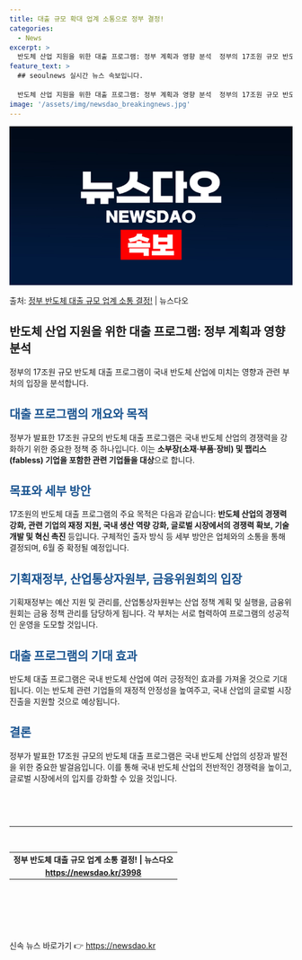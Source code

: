 ```yaml
---
title: 대출 규모 확대 업계 소통으로 정부 결정!
categories:
  - News
excerpt: >
  반도체 산업 지원을 위한 대출 프로그램: 정부 계획과 영향 분석  정부의 17조원 규모 반도체 대출 프로그램…
feature_text: >
  ## seoulnews 실시간 뉴스 속보입니다.

  반도체 산업 지원을 위한 대출 프로그램: 정부 계획과 영향 분석  정부의 17조원 규모 반도체 대출 프로그램…
image: '/assets/img/newsdao_breakingnews.jpg'
---
```


![뉴스다오 속보](/assets/img/newsdao_breakingnews.jpg)

<p>출처: <a href="https://newsdao.kr/3998" rel="dofollow">정부 반도체 대출 규모 업계 소통 결정!</a> | 뉴스다오</p>

<h2 data-ke-size="size26">반도체 산업 지원을 위한 대출 프로그램: 정부 계획과 영향 분석</h2>
<p data-ke-size="size16">정부의 17조원 규모 반도체 대출 프로그램이 국내 반도체 산업에 미치는 영향과 관련 부처의 입장을 분석합니다.</p>
<h2><b><span style="color: #1a5490;">대출 프로그램의 개요와 목적</span></b></h2>
<p data-ke-size="size16">정부가 발표한 17조원 규모의 반도체 대출 프로그램은 국내 반도체 산업의 경쟁력을 강화하기 위한 중요한 정책 중 하나입니다. 이는 <b>소부장(소재·부품·장비) 및 팹리스(fabless) 기업을 포함한 관련 기업들을 대상</b>으로 합니다.</p>
<h2><b><span style="color: #1a5490;">목표와 세부 방안</span></b></h2>
<p data-ke-size="size16">17조원의 반도체 대출 프로그램의 주요 목적은 다음과 같습니다: <b>반도체 산업의 경쟁력 강화, 관련 기업의 재정 지원, 국내 생산 역량 강화, 글로벌 시장에서의 경쟁력 확보, 기술 개발 및 혁신 촉진</b> 등입니다. 구체적인 출자 방식 등 세부 방안은 업체와의 소통을 통해 결정되며, 6월 중 확정될 예정입니다. </p>
<h2><b><span style="color: #1a5490;">기획재정부, 산업통상자원부, 금융위원회의 입장</span></b></h2>
<p data-ke-size="size16">기획재정부는 예산 지원 및 관리를, 산업통상자원부는 산업 정책 계획 및 실행을, 금융위원회는 금융 정책 관리를 담당하게 됩니다. 각 부처는 서로 협력하여 프로그램의 성공적인 운영을 도모할 것입니다.</p>
<h2><b><span style="color: #1a5490;">대출 프로그램의 기대 효과</span></b></h2>
<p data-ke-size="size16">반도체 대출 프로그램은 국내 반도체 산업에 여러 긍정적인 효과를 가져올 것으로 기대됩니다. 이는 반도체 관련 기업들의 재정적 안정성을 높여주고, 국내 산업의 글로벌 시장 진출을 지원할 것으로 예상됩니다.</p>
<h2><b><span style="color: #1a5490;">결론</span></b></h2>
<p data-ke-size="size16">정부가 발표한 17조원 규모의 반도체 대출 프로그램은 국내 반도체 산업의 성장과 발전을 위한 중요한 발걸음입니다. 이를 통해 국내 반도체 산업의 전반적인 경쟁력을 높이고, 글로벌 시장에서의 입지를 강화할 수 있을 것입니다.</p>
<p data-ke-size="size16">&nbsp;</p>
<p data-ke-size="size16">&nbsp;</p>
<hr>
<p data-ke-size="size16">&nbsp;</p>
<table>
<tbody>
<tr>
<td style="text-align: center; height: 17px;"><b>정부 반도체 대출 규모 업계 소통 결정! | 뉴스다오</b></td>
</tr>
<tr>
<td style="text-align: center; height: 17px;"><b><a href="https://newsdao.kr/3998">https://newsdao.kr/3998</a></b></td>
</tr>
</tbody>
</table>
<p data-ke-size="size16">&nbsp;</p>
<p data-ke-size="size16">&nbsp;</p>
<p data-ke-size="size16">&nbsp;</p> 

신속 뉴스 바로가기 👉 <a href="https://newsdao.kr" rel="dofollow">https://newsdao.kr</a>


